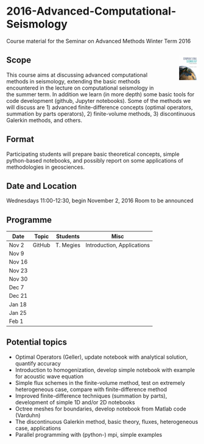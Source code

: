 # 2016-Advanced-Computational-Seismology
Course material for the Seminar on Advanced Methods Winter Term 2016

<p style="width:10%;float:right;padding-left:50px">
<img src=book_small.jpg>
<span style="font-size:smaller">
</span>
</p>


## Scope
This course aims at discussing advanced computational methods in seismology, extending the basic methods encountered in the lecture on computational seismology in the summer term. In addition we learn (in more depth) some basic tools for code development (github, Jupyter notebooks). Some of the methods we will discuss are 1) advanced finite-difference concepts (optimal operators, summation by parts operators), 2) finite-volume methods, 3) discontinuous Galerkin methods, and others. 

## Format
Participating students will prepare basic theoretical concepts, simple python-based notebooks, and possibly report on some applications of methodologies in geosciences.

## Date and Location
Wednesdays 11:00-12:30, begin November 2, 2016
Room to be announced

## Programme

| Date  |   Topic |  Students |   Misc |  
|---|---|---|---|
|  Nov 2  |  GitHub |  T. Megies | Introduction, Applications |
|  Nov 9  |   |   |   |
|  Nov 16 |   |   |   |
|  Nov 23 |   |   |   |
|  Nov 30 |   |   |   |
|  Dec  7  |   |   |   |
|  Dec 21 |   |   |   |
|  Jan 18 |   |   |   |
|  Jan 25 |   |   |   |
|  Feb  1 |   |   |   |

## Potential topics

* Optimal Operators (Geller), update notebook with analytical solution, quantify accuracy
* Introduction to homogenization, develop simple notebook with example for acoustic wave equation
* Simple flux schemes in the finite-volume method, test on extremely heterogeneous case, compare with finite-difference method
* Improved finite-difference techniques (summation by parts), development of simple 1D and/or 2D notebooks
* Octree meshes for boundaries, develop notebook from Matlab code (Varduhn)
* The discontinuous Galerkin method, basic theory, fluxes, heterogeneous case, applications
* Parallel programming with (python-) mpi, simple examples

 
